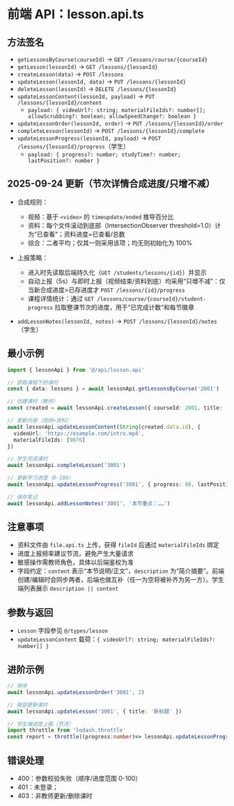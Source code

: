 # 前端 API：lesson.api.ts

## 方法签名
- `getLessonsByCourse(courseId)` → `GET /lessons/course/{courseId}`
- `getLesson(lessonId)` → `GET /lessons/{lessonId}`
- `createLesson(data)` → `POST /lessons`
- `updateLesson(lessonId, data)` → `PUT /lessons/{lessonId}`
- `deleteLesson(lessonId)` → `DELETE /lessons/{lessonId}`
- `updateLessonContent(lessonId, payload)` → `PUT /lessons/{lessonId}/content`
  - `payload: { videoUrl?: string; materialFileIds?: number[]; allowScrubbing?: boolean; allowSpeedChange?: boolean }`
- `updateLessonOrder(lessonId, order)` → `PUT /lessons/{lessonId}/order`
- `completeLesson(lessonId)` → `POST /lessons/{lessonId}/complete`
- `updateLessonProgress(lessonId, payload)` → `POST /lessons/{lessonId}/progress`（学生）
  - `payload: { progress?: number; studyTime?: number; lastPosition?: number }`
## 2025-09-24 更新（节次详情合成进度/只增不减）

- 合成规则：
  - 视频：基于 `<video>` 的 `timeupdate/ended` 推导百分比
  - 资料：每个文件滚动到底部（IntersectionObserver threshold=1.0）计为“已查看”；资料进度=已查看/总数
  - 综合：二者平均；仅其一则采用该项；均无则初始化为 100%
- 上报策略：
  - 进入时先读取后端持久化（`GET /students/lessons/{id}`）并显示
  - 自动上报（5s）与即时上报（视频结束/资料到底）均采用“只增不减”：仅当新合成进度>已存进度才 `POST /lessons/{id}/progress`
  - 课程详情统计：通过 `GET /lessons/course/{courseId}/student-progress` 拉取整课节次的进度，用于“已完成计数”和每节徽章

- `addLessonNotes(lessonId, notes)` → `POST /lessons/{lessonId}/notes`（学生）

## 最小示例
```ts
import { lessonApi } from '@/api/lesson.api'

// 获取课程下的课时
const { data: lessons } = await lessonApi.getLessonsByCourse('2001')

// 创建课时（教师）
const created = await lessonApi.createLesson({ courseId: 2001, title: '第一课', order: 1 } as any)

// 更新内容（视频+资料）
await lessonApi.updateLessonContent(String(created.data.id), {
  videoUrl: 'https://example.com/intro.mp4',
  materialFileIds: [9876]
})

// 学生完成课时
await lessonApi.completeLesson('3001')

// 更新学习进度（0-100）
await lessonApi.updateLessonProgress('3001', { progress: 80, lastPosition: 120, studyTime: 30 })

// 保存笔记
await lessonApi.addLessonNotes('3001', '本节重点：……')
```

## 注意事项
- 资料文件由 `file.api.ts` 上传，获得 `fileId` 后通过 `materialFileIds` 绑定
- 进度上报频率建议节流，避免产生大量请求
- 敏感操作需教师角色，具体以后端鉴权为准
 - 字段约定：`content` 表示“本节说明/正文”，`description` 为“简介摘要”。前端创建/编辑时会同步两者，后端也做互补（任一为空将被补齐为另一方）。学生端列表展示 `description || content`

## 参数与返回
- `Lesson` 字段参见 `@/types/lesson`
- `updateLessonContent` 载荷：`{ videoUrl?: string; materialFileIds?: number[] }`

## 进阶示例
```ts
// 排序
await lessonApi.updateLessonOrder('3001', 2)

// 局部更新课时
await lessonApi.updateLesson('3001', { title: '新标题' })

// 学生端进度上报（节流）
import throttle from 'lodash.throttle'
const report = throttle((progress:number)=> lessonApi.updateLessonProgress('3001', progress), 1500)
```

## 错误处理
- 400：参数校验失败（顺序/进度范围 0-100）
- 401：未登录；
- 403：非教师更新/删除课时
